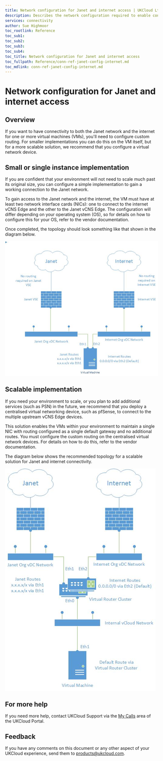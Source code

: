 ```yaml
---
title: Network configuration for Janet and internet access | UKCloud Ltd
description: Describes the network configuration required to enable connectivity to both the Janet network and the internet
services: connectivity
author: Sue Highmoor
toc_rootlink: Reference
toc_sub1: 
toc_sub2:
toc_sub3:
toc_sub4:
toc_title: Network configuration for Janet and internet access
toc_fullpath: Reference/conn-ref-janet-config-internet.md
toc_mdlink: conn-ref-janet-config-internet.md
---
```


# Network configuration for Janet and internet access

## Overview

If you want to have connectivity to both the Janet network and the internet for one or more virtual machines (VMs), you'll need to configure custom routing. For smaller implementations you can do this on the VM itself, but for a more scalable solution, we recommend that you configure a virtual network device.

## Small or single instance implementation

If you are confident that your environment will not need to scale much past its original size, you can configure a simple implementation to gain a working connection to the Janet network.

To gain access to the Janet network and the internet, the VM must have at least two network interface cards (NICs): one to connect to the internet vCNS Edge and the other to the Janet vCNS Edge. The configuration will differ depending on your operating system (OS), so for details on how to configure this for your OS, refer to the vendor documentation.

Once completed, the topology should look something like that shown in the diagram below.

![Network topology for a simple solution](images/topology_simple.png)

## Scalable implementation

If you need your environment to scale, or you plan to add additional services (such as PSN) in the future, we recommend that you deploy a centralised virtual networking device, such as pfSense, to connect to the multiple upstream vCNS Edge devices.

This solution enables the VMs within your environment to maintain a single NIC with routing configured as a single default gateway and no additional routes. You must configure the custom routing on the centralised virtual network devices. For details on how to do this, refer to the vendor documentation.

The diagram below shows the recommended topology for a scalable solution for Janet and internet connectivity.

![Network topology for a scalable solution](images/topology_scalable.png)

## For more help

If you need more help, contact UKCloud Support via the [My Calls](https://portal.ukcloud.com/support/my_calls) area of the UKCloud Portal.

## Feedback

If you have any comments on this document or any other aspect of your UKCloud experience, send them to <products@ukcloud.com>.